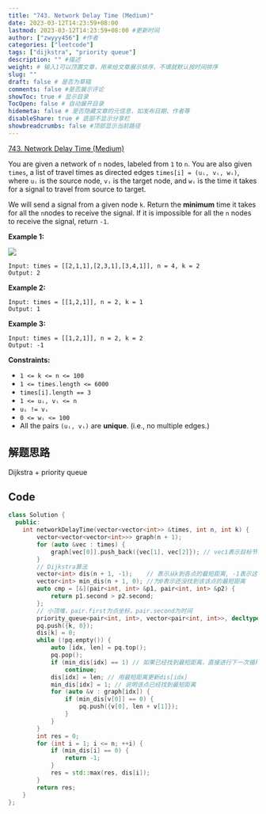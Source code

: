 ```yaml
---
title: "743. Network Delay Time (Medium)"
date: 2023-03-12T14:23:59+08:00
lastmod: 2023-03-12T14:23:59+08:00 #更新时间
author: ["zwyyy456"] #作者
categories: ["leetcode"]
tags: ["dijkstra", "priority queue"]
description: "" #描述
weight: # 输入1可以顶置文章，用来给文章展示排序，不填就默认按时间排序
slug: ""
draft: false # 是否为草稿
comments: false #是否展示评论
showToc: true # 显示目录
TocOpen: false # 自动展开目录
hidemeta: false # 是否隐藏文章的元信息，如发布日期、作者等
disableShare: true # 底部不显示分享栏
showbreadcrumbs: false #顶部显示当前路径
---
```

[743. Network Delay Time (Medium)](https://leetcode.com/problems/network-delay-time/)

You are given a network of `n` nodes, labeled from `1` to `n`. You are also given `times`, a list of
travel times as directed edges `times[i] = (uᵢ, vᵢ, wᵢ)`, where `uᵢ` is the source node, `vᵢ` is the
target node, and `wᵢ` is the time it takes for a signal to travel from source to target.

We will send a signal from a given node `k`. Return the **minimum** time it takes for all the
`n`nodes to receive the signal. If it is impossible for all the `n` nodes to receive the signal,
return `-1`.

**Example 1:**

![](https://pic-upyun.zwyyy456.tech/smms/2023-12-26-65337.png)

```
Input: times = [[2,1,1],[2,3,1],[3,4,1]], n = 4, k = 2
Output: 2

```

**Example 2:**

```
Input: times = [[1,2,1]], n = 2, k = 1
Output: 1

```

**Example 3:**

```
Input: times = [[1,2,1]], n = 2, k = 2
Output: -1

```

**Constraints:**

- `1 <= k <= n <= 100`
- `1 <= times.length <= 6000`
- `times[i].length == 3`
- `1 <= uᵢ, vᵢ <= n`
- `uᵢ != vᵢ`
- `0 <= wᵢ <= 100`
- All the pairs `(uᵢ, vᵢ)` are **unique**. (i.e., no multiple edges.)

## 解题思路
Dijkstra + priority queue

## Code
```cpp
class Solution {
  public:
    int networkDelayTime(vector<vector<int>> &times, int n, int k) {
        vector<vector<vector<int>>> graph(n + 1);
        for (auto &vec : times) {
            graph[vec[0]].push_back({vec[1], vec[2]}); // vec1表示目标节点,vec[2]表示距离
        }
        // Dijkstra算法
        vector<int> dis(n + 1, -1);    // 表示从k到各点的最短距离, -1表示这个点还没有到达
        vector<int> min_dis(n + 1, 0); //为0表示还没找到该该点的最短距离
        auto cmp = [&](pair<int, int> &p1, pair<int, int> &p2) {
            return p1.second > p2.second;
        };
        // 小顶堆，pair.first为点坐标，pair.second为时间
        priority_queue<pair<int, int>, vector<pair<int, int>>, decltype(cmp)> pq(cmp);
        pq.push({k, 0});
        dis[k] = 0;
        while (!pq.empty()) {
            auto [idx, len] = pq.top();
            pq.pop();
            if (min_dis[idx] == 1) // 如果已经找到最短距离，直接进行下一次循环
                continue;
            dis[idx] = len; // 用最短距离更新dis[idx]
            min_dis[idx] = 1; // 说明该点已经找到最短距离
            for (auto &v : graph[idx]) {
                if (min_dis[v[0]] == 0) {
                    pq.push({v[0], len + v[1]});
                }
            }
        }
        int res = 0;
        for (int i = 1; i <= n; ++i) {
            if (min_dis[i] == 0) {
                return -1;
            }
            res = std::max(res, dis[i]);
        }
        return res;
    }
};
```
